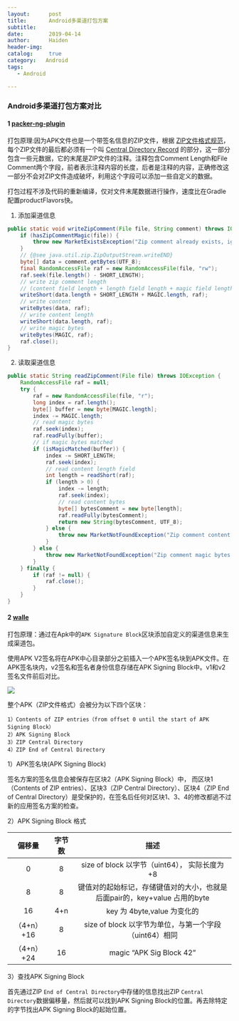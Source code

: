 ```yaml
---
layout:      post
title:       Android多渠道打包方案
subtitle: 
date:        2019-04-14
author:      Haiden
header-img:   
catalog:     true
category:   Android
tags: 
   - Android

---
```


### Android多渠道打包方案对比

#### 1 [packer-ng-plugin](https://github.com/mcxiaoke/packer-ng-plugin)

打包原理:因为APK文件也是一个带签名信息的ZIP文件，根据 [ZIP文件格式规范](https://pkware.cachefly.net/webdocs/casestudies/APPNOTE.TXT)，每个ZIP文件的最后都必须有一个叫 [Central Directory Record](https://users.cs.jmu.edu/buchhofp/forensics/formats/pkzip.html) 的部分，这一部分包含一些元数据，它的末尾是ZIP文件的注释。注释包含Comment Length和File Comment两个字段，前者表示注释内容的长度，后者是注释的内容，正确修改这一部分不会对ZIP文件造成破坏，利用这个字段可以添加一些自定义的数据。

打包过程不涉及代码的重新编译，仅对文件末尾数据进行操作，速度比在Gradle配置productFlavors快。

1) 添加渠道信息

```java
public static void writeZipComment(File file, String comment) throws IOException {
    if (hasZipCommentMagic(file)) {
        throw new MarketExistsException("Zip comment already exists, ignore.");
    }
    // {@see java.util.zip.ZipOutputStream.writeEND}
    byte[] data = comment.getBytes(UTF_8);
    final RandomAccessFile raf = new RandomAccessFile(file, "rw");
    raf.seek(file.length() - SHORT_LENGTH);
    // write zip comment length
    // (content field length + length field length + magic field length)
    writeShort(data.length + SHORT_LENGTH + MAGIC.length, raf);
    // write content
    writeBytes(data, raf);
    // write content length
    writeShort(data.length, raf);
    // write magic bytes
    writeBytes(MAGIC, raf);
    raf.close();
}
```

2) 读取渠道信息

```java
public static String readZipComment(File file) throws IOException {
    RandomAccessFile raf = null;
    try {
        raf = new RandomAccessFile(file, "r");
        long index = raf.length();
        byte[] buffer = new byte[MAGIC.length];
        index -= MAGIC.length;
        // read magic bytes
        raf.seek(index);
        raf.readFully(buffer);
        // if magic bytes matched
        if (isMagicMatched(buffer)) {
            index -= SHORT_LENGTH;
            raf.seek(index);
            // read content length field
            int length = readShort(raf);
            if (length > 0) {
                index -= length;
                raf.seek(index);
                // read content bytes
                byte[] bytesComment = new byte[length];
                raf.readFully(bytesComment);
                return new String(bytesComment, UTF_8);
            } else {
                throw new MarketNotFoundException("Zip comment content not found");
            }
        } else {
            throw new MarketNotFoundException("Zip comment magic bytes not found");
        }
    } finally {
        if (raf != null) {
            raf.close();
        }
    }
}
```

#### 2 [walle](https://github.com/Meituan-Dianping/walle)

打包原理：通过在Apk中的`APK Signature Block`区块添加自定义的渠道信息来生成渠道包。

使用APK V2签名将在APK中心目录部分之前插入一个APK签名块到APK文件。在APK签名块内，v2签名和签名者身份信息存储在APK Signing Block中。v1和v2签名文件前后对比。

![](http://images.cronusliang.me/Android/v2_sign.png)

整个APK（ZIP文件格式）会被分为以下四个区块：

```
1）Contents of ZIP entries（from offset 0 until the start of APK Signing Block）
2）APK Signing Block
3）ZIP Central Directory
4）ZIP End of Central Directory
```

1）APK签名块(APK Signing Block)

签名方案的签名信息会被保存在区块2（APK Signing Block）中， 而区块1（Contents of ZIP entries）、区块3（ZIP Central Directory）、区块4（ZIP End of Central Directory）是受保护的，在签名后任何对区块1、3、4的修改都逃不过新的应用签名方案的检查。

2）APK Signing Block 格式

|   偏移量   | 字节数 |                             描述                             |
| :--------: | :----: | :----------------------------------------------------------: |
|     0      |   8    |        size of block 以字节（uint64）， 实际长度为+8         |
|     8      |   8    | 键值对的起始标记，存储键值对的大小，也就是后面pair的，key+value 占用的byte |
|     16     |  4+n   |                 key 为 4byte,value 为变化的                  |
| （4+n）+16 |   8    |    size of block 以字节为单位，与第一个字段（uint64）相同    |
| （4+n）+24 |   16   |                   magic “APK Sig Block 42”                   |

3）查找APK Signing Block

首先通过ZIP `End of Central Directory`中存储的信息找出ZIP `Central Directory`数据偏移量，然后就可以找到APK Signing Block的位置。再去除特定的字节找出APK Signing Block的起始位置。